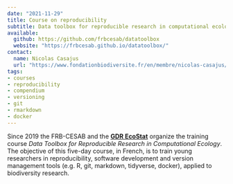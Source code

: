 ```yaml
---
date: "2021-11-29"
title: Course on reproducibility
subtitle: Data toolbox for reproducible research in computational ecology
available:
  github: https://github.com/frbcesab/datatoolbox
  website: "https://frbcesab.github.io/datatoolbox/"
contact:
  name: Nicolas Casajus
  url: "https://www.fondationbiodiversite.fr/en/membre/nicolas-casajus/"
tags:
- courses
- reproducibility
- compendium
- versioning
- git
- rmarkdown
- docker
---
```


Since 2019 the FRB-CESAB and the [**GDR EcoStat**](https://sites.google.com/site/gdrecostat/) organize
the training course _Data Toolbox for Reproducible Research in Computational Ecology_. The objective of this five-day course, in French, is to train young researchers in reproducibility, software development and version management tools (e.g. R, git, markdown, tidyverse, docker), applied to biodiversity research.

<!--more-->
